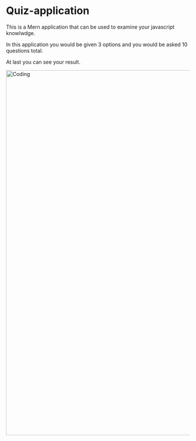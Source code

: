 

# Quiz-application

This is a Mern application that can be used to examine your javascript knowlwdge.

In this application you would be given 3 options and you would be asked 10 questions total.

At last you can see your result.



<img align="right" alt="Coding" width="1000" src="https://i.ytimg.com/vi/WYtPqPLhu-0/maxresdefault.jpg">
